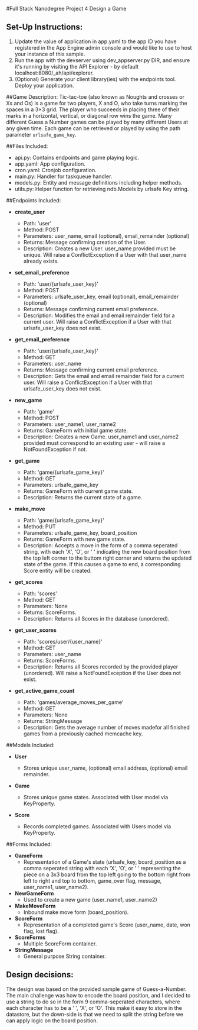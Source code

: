 #Full Stack Nanodegree Project 4 Design a Game

## Set-Up Instructions:
1.  Update the value of application in app.yaml to the app ID you have registered
 in the App Engine admin console and would like to use to host your instance of this sample.
1.  Run the app with the devserver using dev_appserver.py DIR, and ensure it's
 running by visiting the API Explorer - by default localhost:8080/_ah/api/explorer.
1.  (Optional) Generate your client library(ies) with the endpoints tool.
 Deploy your application.
 
 
 
##Game Description:
Tic-tac-toe (also known as Noughts and crosses or Xs and Os) is a game for two players, X and O, who take turns marking the spaces in a 3×3 grid. The player who succeeds in placing three of their marks in a horizontal, vertical, or diagonal row wins the game.
Many different Guess a Number games can be played by many different Users at any
given time. Each game can be retrieved or played by using the path parameter
`urlsafe_game_key`.

##Files Included:
 - api.py: Contains endpoints and game playing logic.
 - app.yaml: App configuration.
 - cron.yaml: Cronjob configuration.
 - main.py: Handler for taskqueue handler.
 - models.py: Entity and message definitions including helper methods.
 - utils.py: Helper function for retrieving ndb.Models by urlsafe Key string.

##Endpoints Included:
 - **create_user**
    - Path: 'user'
    - Method: POST
    - Parameters: user_name, email (optional), email_remainder (optional)
    - Returns: Message confirming creation of the User.
    - Description: Creates a new User. user_name provided must be unique. Will 
    raise a ConflictException if a User with that user_name already exists.

  - **set_email_preference**
    - Path: 'user/{urlsafe_user_key}'
    - Method: POST
    - Parameters: urlsafe_user_key, email (optional), email_remainder (optional)
    - Returns: Message confirming current email preference.
    - Description: Modifies the email and email remainder field for a current user. Will 
    raise a ConflictException if a User with that urlsafe_user_key does not exist.

  - **get_email_preference**
    - Path: 'user/{urlsafe_user_key}'
    - Method: GET
    - Parameters: user_name
    - Returns: Message confirming current email preference.
    - Description: Gets the email and email remainder field for a current user. Will 
    raise a ConflictException if a User with that urlsafe_user_key does not exist.
    
 - **new_game**
    - Path: 'game'
    - Method: POST
    - Parameters: user_name1, user_name2
    - Returns: GameForm with initial game state.
    - Description: Creates a new Game. user_name1 and user_name2 provided must correspond to an
    existing user - will raise a NotFoundException if not. 
     
 - **get_game**
    - Path: 'game/{urlsafe_game_key}'
    - Method: GET
    - Parameters: urlsafe_game_key
    - Returns: GameForm with current game state.
    - Description: Returns the current state of a game.
    
 - **make_move**
    - Path: 'game/{urlsafe_game_key}'
    - Method: PUT
    - Parameters: urlsafe_game_key, board_position
    - Returns: GameForm with new game state.
    - Description: Accepts a move in the form of a comma seperated string, with each 'X', 'O', or ' ' indicating the new board position from the top left corner to the buttom right corner and returns the updated state of the game.
    If this causes a game to end, a corresponding Score entity will be created.
    
 - **get_scores**
    - Path: 'scores'
    - Method: GET
    - Parameters: None
    - Returns: ScoreForms.
    - Description: Returns all Scores in the database (unordered).
    
 - **get_user_scores**
    - Path: 'scores/user/{user_name}'
    - Method: GET
    - Parameters: user_name
    - Returns: ScoreForms. 
    - Description: Returns all Scores recorded by the provided player (unordered).
    Will raise a NotFoundException if the User does not exist.
    
 - **get_active_game_count**
    - Path: 'games/average_moves_per_game'
    - Method: GET
    - Parameters: None
    - Returns: StringMessage
    - Description: Gets the average number of moves madefor all finished games from a previously cached memcache key.

##Models Included:
 - **User**
    - Stores unique user_name, (optional) email address, (optional) email remainder.
    
 - **Game**
    - Stores unique game states. Associated with User model via KeyProperty.
    
 - **Score**
    - Records completed games. Associated with Users model via KeyProperty.
    
##Forms Included:
 - **GameForm**
    - Representation of a Game's state (urlsafe_key, board_position as a comma seperated string with each 'X', 'O', or ' ' representing the piece on a 3x3 board from the top left going to the bottom right from left to right and top to bottom,
    game_over flag, message, user_name1, user_name2).
 - **NewGameForm**
    - Used to create a new game (user_name1, user_name2)
 - **MakeMoveForm**
    - Inbound make move form (board_position).
 - **ScoreForm**
    - Representation of a completed game's Score (user_name, date, won flag, lost flag).
 - **ScoreForms**
    - Multiple ScoreForm container.
 - **StringMessage**
    - General purpose String container.    

## Design decisions:
The design was based on the provided sample game of Guess-a-Number. The main challenge was how to encode the board position, and I decided to use a string to do so in the form 9 comma-seperated characters, where each character has to be a ' ', 'X', or 'O'. This make it easy to store in the datastore, but the down-side is that we need to split the string before we can apply logic on the board position. 